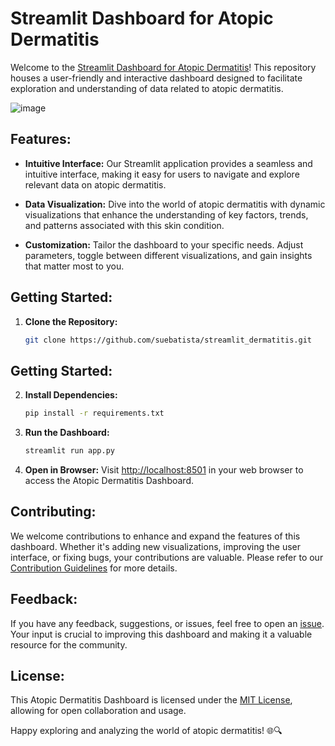 # Streamlit Dashboard for Atopic Dermatitis

Welcome to the [Streamlit Dashboard for Atopic Dermatitis](https://suebatista-hackathon-dermatitis-hackathonmain-tq7icw.streamlit.app/)! This repository houses a user-friendly and interactive dashboard designed to facilitate exploration and understanding of data related to atopic dermatitis.

![image](https://github.com/suebatista/streamlit_dermatitis/assets/58999412/1de58add-00e3-44a1-95e2-80ebbd9de9ae)


## Features:

- **Intuitive Interface:** Our Streamlit application provides a seamless and intuitive interface, making it easy for users to navigate and explore relevant data on atopic dermatitis.

- **Data Visualization:** Dive into the world of atopic dermatitis with dynamic visualizations that enhance the understanding of key factors, trends, and patterns associated with this skin condition.

- **Customization:** Tailor the dashboard to your specific needs. Adjust parameters, toggle between different visualizations, and gain insights that matter most to you.

## Getting Started:

1. **Clone the Repository:**
   ```bash
   git clone https://github.com/suebatista/streamlit_dermatitis.git 

## Getting Started:

2. **Install Dependencies:**
    ```bash
    pip install -r requirements.txt
    ```

3. **Run the Dashboard:**
    ```bash
    streamlit run app.py
    ```

4. **Open in Browser:**
   Visit [http://localhost:8501](http://localhost:8501) in your web browser to access the Atopic Dermatitis Dashboard.

## Contributing:

We welcome contributions to enhance and expand the features of this dashboard. Whether it's adding new visualizations, improving the user interface, or fixing bugs, your contributions are valuable. Please refer to our [Contribution Guidelines](CONTRIBUTING.md) for more details.

## Feedback:

If you have any feedback, suggestions, or issues, feel free to open an [issue](https://github.com/suebatista/streamlit_dermatitis/issues). Your input is crucial to improving this dashboard and making it a valuable resource for the community.

## License:

This Atopic Dermatitis Dashboard is licensed under the [MIT License](LICENSE), allowing for open collaboration and usage.

Happy exploring and analyzing the world of atopic dermatitis! 🌐🔍
